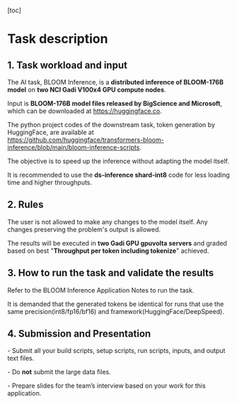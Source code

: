 [toc]

# Task description

## 1. Task workload and input

The AI task, BLOOM Inference, is a **distributed inference of BLOOM-176B model** on **two NCI Gadi V100x4 GPU compute nodes**. 

Input is **BLOOM-176B model files released by BigScience and Microsoft**, which can be downloaded at https://huggingface.co.

The python project codes of the downstream task, token generation by HuggingFace, are available at https://github.com/huggingface/transformers-bloom-inference/blob/main/bloom-inference-scripts.

The objective is to speed up the inference without adapting the model itself.

It is recommended to use the **ds-inference shard-int8** code for less loading time and higher throughputs.

## 2. Rules

The user is not allowed to make any changes to the model itself. Any changes preserving the problem's output is allowed.

The results will be executed in **two Gadi GPU gpuvolta servers** and graded based on best "**Throughput per token including tokenize**" achieved.

## 3. How to run the task and validate the results

Refer to the BLOOM Inference Application Notes to run the task.

It is demanded that the generated tokens be identical for runs that use the same precision(int8/fp16/bf16) and framework(HuggingFace/DeepSpeed).

## 4. Submission and Presentation 

\- Submit all your build scripts, setup scripts, run scripts, inputs, and output text files.

\- Do **not** submit the large data files.

\- Prepare slides for the team’s interview based on your work for this application.
